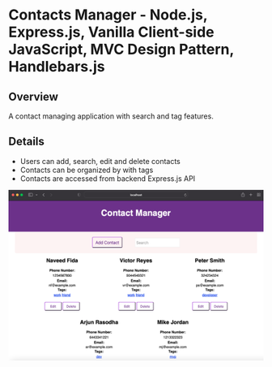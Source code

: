 # Contacts Manager - Node.js, Express.js, Vanilla Client-side JavaScript, MVC Design Pattern, Handlebars.js

## Overview
A contact managing application with search and tag features.

## Details
- Users can add, search, edit and delete contacts
- Contacts can be organized by with tags
- Contacts are accessed from backend Express.js API

![contacts manager](./public/images/contacts-manager.png)